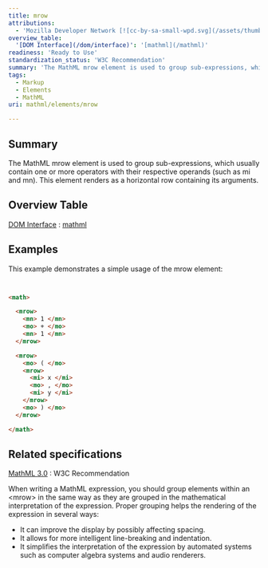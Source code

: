 ```yaml
---
title: mrow
attributions:
  - 'Mozilla Developer Network [![cc-by-sa-small-wpd.svg](/assets/thumb/8/8c/cc-by-sa-small-wpd.svg/120px-cc-by-sa-small-wpd.svg.png)](http://creativecommons.org/licenses/by-sa/3.0/us/): [Article](https://developer.mozilla.org/en-US/docs/MathML/Element/mrow)'
overview_table:
  '[DOM Interface](/dom/interface)': '[mathml](/mathml)'
readiness: 'Ready to Use'
standardization_status: 'W3C Recommendation'
summary: 'The MathML mrow element is used to group sub-expressions, which usually contain one or more operators with their respective operands (such as mi and mn). This element renders as a horizontal row containing its arguments.'
tags:
  - Markup
  - Elements
  - MathML
uri: mathml/elements/mrow

---
```

## Summary

The MathML mrow element is used to group sub-expressions, which usually contain one or more operators with their respective operands (such as mi and mn). This element renders as a horizontal row containing its arguments.

## Overview Table

[DOM Interface](/dom/interface)
:   [mathml](/mathml)

## Examples

This example demonstrates a simple usage of the mrow element:

``` html


<math>

  <mrow>
    <mn> 1 </mn>
    <mo> + </mo>
    <mn> 1 </mn>
  </mrow>

  <mrow>
    <mo> ( </mo>
    <mrow>
      <mi> x </mi>
      <mo> , </mo>
      <mi> y </mi>
    </mrow>
    <mo> ) </mo>
  </mrow>

</math>
```

</pre>

## Related specifications

[MathML 3.0](http://www.w3.org/TR/MathML3/chapter3.html#presm.mrow)
:   W3C Recommendation

When writing a MathML expression, you should group elements within an \<mrow\> in the same way as they are grouped in the mathematical interpretation of the expression. Proper grouping helps the rendering of the expression in several ways:

-   It can improve the display by possibly affecting spacing.
-   It allows for more intelligent line-breaking and indentation.
-   It simplifies the interpretation of the expression by automated systems such as computer algebra systems and audio renderers.
